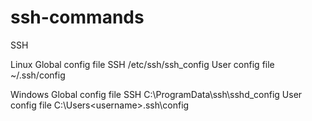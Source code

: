 # ssh-commands
SSH

Linux
Global config file SSH
/etc/ssh/ssh_config
User config file
~/.ssh/config

Windows
Global config file SSH
C:\ProgramData\ssh\sshd_config
User config file
C:\Users\<username>\.ssh\config
